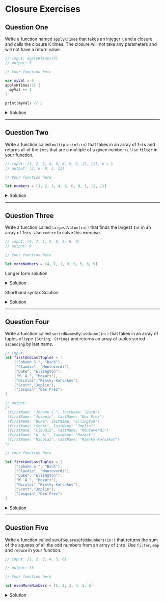# Closure Exercises 

## Question One
Write a function named `applyKTimes` that takes an integer `K` and a closure and calls the closure K times. The closure will not take any parameters and will not have a return value.

```swift 
// input: applyKTimes(5)
// output: 5
```

```swift 
// Your function here

var myVal = 0
applyKTimes(5) {
  myVal += 1
}

print(myVal) // 5
```

<details> 
  <summary>Solution</summary> 
  
```swift 
func applyKTimes(_ k: Int, closure: () -> ()) {
  for _ in 0..<k {
    closure()
  }
}

var myVal = 0
applyKTimes(5) {
  myVal += 1
}

print(myVal) // 5
```
</details> 

***

## Question Two
Write a function called `multiples(of:in)` that takes in an array of `Int`s and returns all of the `Int`s that are a multiple of a given number n.  Use `filter` in your function.

```swift 
// input: [1, 2, 3, 4, 6, 8, 9, 3, 12, 11], n = 3
// output: [3, 6, 9, 3, 12]
```

```swift 
// Your function here

let numbers = [1, 2, 3, 4, 6, 8, 9, 3, 12, 11]
```
<details> 
  <summary>Solution</summary> 
  
```swift 
func multiples(of num: Int, in numbers: [Int]) -> [Int] {
  numbers.filter { $0 % 3 == 0 }
}

let numbers = [1, 2, 3, 4, 6, 8, 9, 3, 12, 11]

print(multiples(of: 3, in: numbers)) // [3, 6, 9, 3, 12]
```
</details> 

***

## Question Three

Write a function called `largestValue(in:)` that finds the largest `Int` in an array of `Int`s. Use `reduce` to solve this exercise.

```swift 
// input: [4, 7, 1, 9, 6, 5, 6, 9]
// output: 9
```

```swift 
// Your function here

let moreNumbers = [4, 7, 1, 9, 6, 5, 6, 9]
```

Longer form solution 

<details> 
  <summary>Solution</summary> 
  
```swift 
func largestValue(in numbers: [Int]) -> Int {
  guard !numbers.isEmpty else { return -1 }
  let result = numbers.reduce(Int.min) { (previousResult, currentValue) -> Int in
    if previousResult > currentValue {
      return previousResult
    }
    return currentValue
  }
  return result
}

let moreNumbers = [4, 7, 1, 9, 6, 5, 6, 9]

print(largestValue(in: moreNumbers)) // 9
```
</details> 

Shorthand syntax Solution

<details> 
  <summary>Solution</summary> 
  
```swift 
func largestValue(in numbers: [Int]) -> Int {
  return arr.reduce(0) { return $0 > $1 ? $0 : $1 }  
}

let moreNumbers = [4, 7, 1, 9, 6, 5, 6, 9]

print(largestValue(in: moreNumbers)) // 9
```
</details> 

***

## Question Four

Write a function called `sortedNamesByLastName(in:)` that takes in an array of tuples of type `(String, String)` and returns an array of tuples sorted `ascending` by last name.

```swift 
// input: 
let firstAndLastTuples = [
    ("Johann S.", "Bach"),
    ("Claudio", "Monteverdi"),
    ("Duke", "Ellington"),
    ("W. A.", "Mozart"),
    ("Nicolai","Rimsky-Korsakov"),
    ("Scott","Joplin"),
    ("Josquin","Des Prez")
]

// output: 
/*
 (firstName: "Johann S.", lastName: "Bach")
 (firstName: "Josquin", lastName: "Des Prez")
 (firstName: "Duke", lastName: "Ellington")
 (firstName: "Scott", lastName: "Joplin")
 (firstName: "Claudio", lastName: "Monteverdi")
 (firstName: "W. A.", lastName: "Mozart")
 (firstName: "Nicolai", lastName: "Rimsky-Korsakov")
*/

```

```swift 
// Your function here

let firstAndLastTuples = [
    ("Johann S.", "Bach"),
    ("Claudio", "Monteverdi"),
    ("Duke", "Ellington"),
    ("W. A.", "Mozart"),
    ("Nicolai","Rimsky-Korsakov"),
    ("Scott","Joplin"),
    ("Josquin","Des Prez")
]
```

<details> 
  <summary>Solution</summary> 
  
```swift 
func sortedNamesByLastName(in names: [(firstName: String, lastName: String)]) -> [(firstName: String, lastName: String)] {
  let sortedNames = names.sorted { (name1, name2) -> Bool in
    return name1.lastName < name2.lastName
  }
  return sortedNames
}

let firstAndLastTuples = [
    ("Johann S.", "Bach"),
    ("Claudio", "Monteverdi"),
    ("Duke", "Ellington"),
    ("W. A.", "Mozart"),
    ("Nicolai","Rimsky-Korsakov"),
    ("Scott","Joplin"),
    ("Josquin","Des Prez")
]

let sortedNames = sortedNamesByLastName(in: firstAndLastTuples)
sortedNames.forEach { print($0) }

/*
 (firstName: "Johann S.", lastName: "Bach")
 (firstName: "Josquin", lastName: "Des Prez")
 (firstName: "Duke", lastName: "Ellington")
 (firstName: "Scott", lastName: "Joplin")
 (firstName: "Claudio", lastName: "Monteverdi")
 (firstName: "W. A.", lastName: "Mozart")
 (firstName: "Nicolai", lastName: "Rimsky-Korsakov")
*/
```

</details> 

***

## Question Five

Write a function called `sumOfSquaresOfOddNumbers(in:)` that returns the sum of the squares of all the odd numbers from an array of `Int`s.  Use `filter`, `map` and `reduce` in your function.

```swift 
// input: [1, 2, 3, 4, 5, 6]

// output: 35
```

```swift 
// Your function here

let evenMoreNumbers = [1, 2, 3, 4, 5, 6]
```

<details> 
  <summary>Solution</summary> 
  
```swift 
func sumOfSquaresOfOddNumbers(in numnbers: [Int]) -> Int {
  numnbers.map { $0 * $0 }
    .filter { $0 % 2 == 1 }
    .reduce(0, +)
}

let evenMoreNumbers = [1, 2, 3, 4, 5, 6]

let sum = sumOfSquaresOfOddNumbers(in: evenMoreNumbers)

print(sum) // 35
```
</details> 